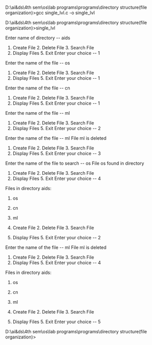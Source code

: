D:\ai&ds\4th sem\os\lab programs\programs\directory structure(file organization)>gcc single_lvl.c -o single_lvl

D:\ai&ds\4th sem\os\lab programs\programs\directory structure(file organization)>single_lvl

Enter name of directory -- aids


1. Create File  2. Delete File  3. Search File
4. Display Files        5. Exit
Enter your choice -- 1

Enter the name of the file -- os


1. Create File  2. Delete File  3. Search File
4. Display Files        5. Exit
Enter your choice -- 1

Enter the name of the file -- cn


1. Create File  2. Delete File  3. Search File
4. Display Files        5. Exit
Enter your choice -- 1

Enter the name of the file -- ml


1. Create File  2. Delete File  3. Search File
4. Display Files        5. Exit
Enter your choice -- 2

Enter the name of the file -- ml
File ml is deleted

1. Create File  2. Delete File  3. Search File
4. Display Files        5. Exit
Enter your choice -- 3

Enter the name of the file to search -- os
File os found in directory


1. Create File  2. Delete File  3. Search File
4. Display Files        5. Exit
Enter your choice -- 4

Files in directory aids:
1. os
2. cn
3. ml


1. Create File  2. Delete File  3. Search File
4. Display Files        5. Exit
Enter your choice -- 2

Enter the name of the file -- ml
File ml is deleted

1. Create File  2. Delete File  3. Search File
4. Display Files        5. Exit
Enter your choice -- 4

Files in directory aids:
1. os
2. cn
3. ml


1. Create File  2. Delete File  3. Search File
4. Display Files        5. Exit
Enter your choice -- 5

D:\ai&ds\4th sem\os\lab programs\programs\directory structure(file organization)>
